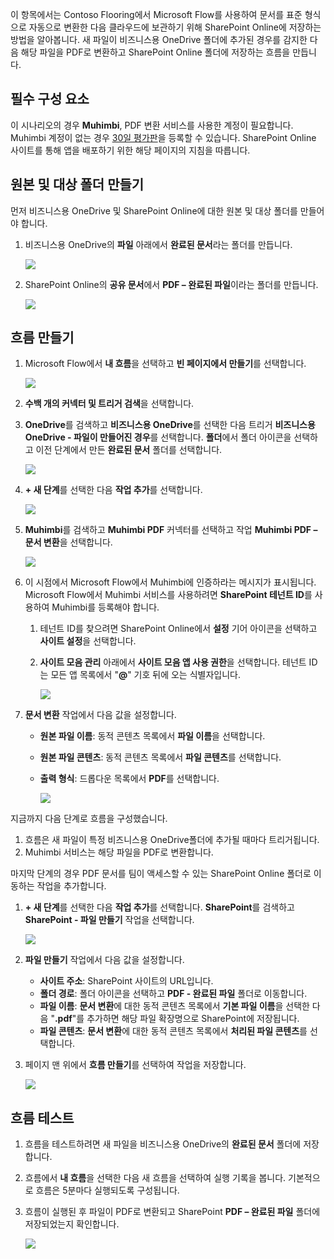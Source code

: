 이 항목에서는 Contoso Flooring에서 Microsoft Flow를 사용하여 문서를 표준 형식으로 자동으로 변환한 다음 클라우드에 보관하기 위해 SharePoint Online에 저장하는 방법을 알아봅니다. 새 파일이 비즈니스용 OneDrive 폴더에 추가된 경우를 감지한 다음 해당 파일을 PDF로 변환하고 SharePoint Online 폴더에 저장하는 흐름을 만듭니다. 

## <a name="prerequisites"></a>필수 구성 요소
이 시나리오의 경우 **Muhimbi**, PDF 변환 서비스를 사용한 계정이 필요합니다. Muhimbi 계정이 없는 경우 [30일 평가판](http://www.muhimbi.com/Products/PDF-Converter-for-SharePoint/Products-PDF-Converter-for-SharePoint-Free-Trial.aspx)을 등록할 수 있습니다. SharePoint Online 사이트를 통해 앱을 배포하기 위한 해당 페이지의 지침을 따릅니다. 

## <a name="create-the-source-and-target-folders"></a>원본 및 대상 폴더 만들기
먼저 비즈니스용 OneDrive 및 SharePoint Online에 대한 원본 및 대상 폴더를 만들어야 합니다. 

1. 비즈니스용 OneDrive의 **파일** 아래에서 **완료된 문서**라는 폴더를 만듭니다. 
   
    ![](./media/learning-create-pdf/onedrive-folder.png)
2. SharePoint Online의 **공유 문서**에서 **PDF – 완료된 파일**이라는 폴더를 만듭니다. 
   
    ![](./media/learning-create-pdf/sharepoint-folder.png)

## <a name="create-the-flow"></a>흐름 만들기
1. Microsoft Flow에서 **내 흐름**을 선택하고 **빈 페이지에서 만들기**를 선택합니다. 
   
    ![](./media/learning-create-pdf/create-blank-flow.png)
2. **수백 개의 커넥터 및 트리거 검색**을 선택합니다.
3. **OneDrive**를 검색하고 **비즈니스용 OneDrive**를 선택한 다음 트리거 **비즈니스용 OneDrive - 파일이 만들어진 경우**를 선택합니다. **폴더**에서 폴더 아이콘을 선택하고 이전 단계에서 만든 **완료된 문서** 폴더를 선택합니다. 
   
    ![](./media/learning-create-pdf/onedrive-trigger.png)
4. **+ 새 단계**를 선택한 다음 **작업 추가**를 선택합니다. 
   
    ![](./media/learning-create-pdf/new-action.png)
5. **Muhimbi**를 검색하고 **Muhimbi PDF** 커넥터를 선택하고 작업 **Muhimbi PDF – 문서 변환**을 선택합니다.
   
    ![](./media/learning-create-pdf/muhimbi-action.png)
6. 이 시점에서 Microsoft Flow에서 Muhimbi에 인증하라는 메시지가 표시됩니다. Microsoft Flow에서 Muhimbi 서비스를 사용하려면 **SharePoint 테넌트 ID**를 사용하여 Muhimbi를 등록해야 합니다. 
   
   1. 테넌트 ID를 찾으려면 SharePoint Online에서 **설정** 기어 아이콘을 선택하고 **사이트 설정**을 선택합니다.
   2. **사이트 모음 관리** 아래에서 **사이트 모음 앱 사용 권한**을 선택합니다. 테넌트 ID는 모든 앱 목록에서 "**@**" 기호 뒤에 오는 식별자입니다. 
      
       ![](./media/learning-create-pdf/tenant-id.png)
7. **문서 변환** 작업에서 다음 값을 설정합니다.
   
   * **원본 파일 이름**: 동적 콘텐츠 목록에서 **파일 이름**을 선택합니다.
   * **원본 파일 콘텐츠**: 동적 콘텐츠 목록에서 **파일 콘텐츠**를 선택합니다.
   * **출력 형식**: 드롭다운 목록에서 **PDF**를 선택합니다.
     
     ![](./media/learning-create-pdf/muhimbi-configuration.png)

지금까지 다음 단계로 흐름을 구성했습니다. 

1. 흐름은 새 파일이 특정 비즈니스용 OneDrive폴더에 추가될 때마다 트리거됩니다. 
2. Muhimbi 서비스는 해당 파일을 PDF로 변환합니다. 

마지막 단계의 경우 PDF 문서를 팀이 액세스할 수 있는 SharePoint Online 폴더로 이동하는 작업을 추가합니다.  

1. **+ 새 단계**를 선택한 다음 **작업 추가**를 선택합니다.  **SharePoint**를 검색하고 **SharePoint - 파일 만들기** 작업을 선택합니다. 
   
    ![](./media/learning-create-pdf/sharepoint-create-file.png)
2. **파일 만들기** 작업에서 다음 값을 설정합니다.
   
   * **사이트 주소**: SharePoint 사이트의 URL입니다.  
   * **폴더 경로**: 폴더 아이콘을 선택하고 **PDF - 완료된 파일** 폴더로 이동합니다.
   * **파일 이름**: **문서 변환**에 대한 동적 콘텐츠 목록에서 **기본 파일 이름**을 선택한 다음 "**.pdf**"를 추가하면 해당 파일 확장명으로 SharePoint에 저장됩니다. 
   * **파일 콘텐츠**: **문서 변환**에 대한 동적 콘텐츠 목록에서 **처리된 파일 콘텐츠**를 선택합니다.
3. 페이지 맨 위에서 **흐름 만들기**를 선택하여 작업을 저장합니다.
   
    ![](./media/learning-create-pdf/sharepoint-configure-file.png)

## <a name="test-the-flow"></a>흐름 테스트
1. 흐름을 테스트하려면 새 파일을 비즈니스용 OneDrive의 **완료된 문서** 폴더에 저장합니다. 
2. 흐름에서 **내 흐름**을 선택한 다음 새 흐름을 선택하여 실행 기록을 봅니다. 기본적으로 흐름은 5분마다 실행되도록 구성됩니다. 
3. 흐름이 실행된 후 파일이 PDF로 변환되고 SharePoint **PDF – 완료된 파일** 폴더에 저장되었는지 확인합니다. 
   
    ![](./media/learning-create-pdf/test-the-flow.png)

